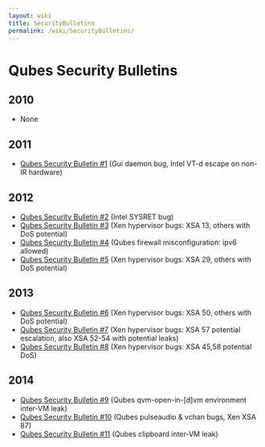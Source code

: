 ```yaml
---
layout: wiki
title: SecurityBulletins
permalink: /wiki/SecurityBulletins/
---
```


Qubes Security Bulletins
========================

2010
----

-   None

2011
----

-   [​Qubes Security Bulletin \#1](https://groups.google.com/d/msg/qubes-devel/kRQSQircYKk/KW1lihKLFjYJ) (Gui daemon bug, Intel VT-d escape on non-IR hardware)

2012
----

-   [​Qubes Security Bulletin \#2](https://groups.google.com/d/msg/qubes-devel/JIpZoQUP6dQ/g6TvtpUHzBQJ) (Intel SYSRET bug)
-   [​Qubes Security Bulletin \#3](https://groups.google.com/d/msg/qubes-devel/KM1jMCE5SZM/La350T7h7C0J) (Xen hypervisor bugs: XSA 13, others with DoS potential)
-   [​Qubes Security Bulletin \#4](https://groups.google.com/d/msg/qubes-devel/0y8ikKy5l7c/sME-x9Ov7CgJ) (Qubes firewall misconfiguration: ipv6 allowed)
-   [​Qubes Security Bulletin \#5](https://groups.google.com/d/msg/qubes-devel/pXADmQOMmvo/VSdk2IDk0a0J) (Xen hypervisor bugs: XSA 29, others with DoS potential)

2013
----

-   [​Qubes Security Bulletin \#6](https://groups.google.com/d/msg/qubes-devel/UirCw7R3Muo/muBA8UixL54J) (Xen hypervisor bugs: XSA 50, others with DoS potential)
-   [​Qubes Security Bulletin \#7](https://groups.google.com/d/msg/qubes-devel/KqZdbcgkTGU/YaTwNcQhcrgJ) (Xen hypervisor bugs: XSA 57 potential escalation, also XSA 52-54 with potential leaks)
-   [​Qubes Security Bulletin \#8](https://groups.google.com/d/msg/qubes-devel/xj9KAW5inQc/YOrhOAQ7HU0J) (Xen hypervisor bugs: XSA 45,58 potential DoS)

2014
----

-   [​Qubes Security Bulletin \#9](https://groups.google.com/d/msg/qubes-devel/XgTo6L8-5XA/JLOadvBqnqMJ) (Qubes qvm-open-in-[d]vm environment inter-VM leak)
-   [​Qubes Security Bulletin \#10](https://groups.google.com/d/msg/qubes-devel/VO1URqYWbok/8vp-VnE7iXEJ) (Qubes pulseaudio & vchan bugs, Xen XSA 87)
-   [​Qubes Security Bulletin \#11](https://groups.google.com/d/msg/qubes-devel/QHXI0qXAPhk/gSF7m4KD37QJ) (Qubes clipboard inter-VM leak)

